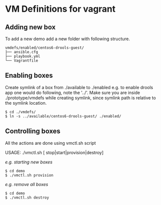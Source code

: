 # VM Definitions for vagrant 

## Adding new box 

To add a new demo add a new folder with following structure.

```
vmdefs/enabled/centos6-drools-guest/
├── ansible.cfg
├── playbook.yml
└── Vagrantfile
```

## Enabling boxes 

Create symlink of a box from ./available to ./enabled e.g.
to enable drools app one would do following, note the '../'.
Make sure you are inside ./prototype/vmdefs while creating symlink, 
since symlink path is relative to the symlink location.

```
$ cd ./vmdefs/
$ ln -s ../available/centos6-drools-guest/ ./enabled/
```

## Controlling boxes 

All the actions are done using vmctl.sh script

USAGE: ./vmctl.sh [ stop|start|provision|destroy]

*e.g.  starting new boxes*

```
$ cd demo
$ ./vmctl.sh provision
```

*e.g. remove all boxes*

```
$ cd demo
$ ./vmctl.sh destroy
```





